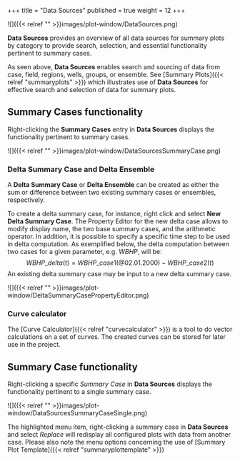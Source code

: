 +++
title = "Data Sources"
published = true
weight = 12
+++

![]({{< relref "" >}}images/plot-window/DataSources.png)

**Data Sources** provides an overview of all data sources for summary plots by category to provide search, selection, and essential functionality pertinent to summary cases. 

As seen above, **Data Sources** enables search and sourcing of data from case, field, regions, wells, groups, or ensemble.
See [Summary Plots]({{< relref "summaryplots" >}}) which illustrates use of **Data Sources** for effective search and selection of data for summary plots.


## Summary Cases functionality
Right-clicking the **Summary Cases** entry in **Data Sources** displays the functionality pertinent to summary cases.

![]({{< relref "" >}}images/plot-window/DataSourcesSummaryCase.png)


### Delta Summary Case and Delta Ensemble
A **Delta Summary Case** or **Delta Ensemble** can be created as either the sum or difference between two existing summary cases or ensembles, respectively.

To create a delta summary case, for instance, right click and select **New Delta Summary Case**. 
The Property Editor for the new delta case allows to modify display name, the two base summary cases, and the arithmetic operator.
In addition, it is possible to specify a specific time step to be used in delta computation.
As exemplified below, the delta computation between two cases for a given parameter, e.g. *WBHP*, will be:
$$WBHP\_{delta}(t) = WBHP\_{case1}(@02.01.2000) - WBHP\_{case2}(t)$$
An existing delta summary case may be input to a new delta summary case.

![]({{< relref "" >}}images/plot-window/DeltaSummaryCasePropertyEditor.png)


### Curve calculator
The [Curve Calculator]({{< relref "curvecalculator" >}})
is a tool to do vector calculations on a set of curves. The created curves can be stored for later use in the project.



## Summary Case functionality
Right-clicking a specific *Summary Case* in **Data Sources** displays the functionality pertinent to a single summary case.

![]({{< relref "" >}}images/plot-window/DataSourcesSummaryCaseSingle.png)

The highlighted menu item, right-clicking a summary case in **Data Sources** and select *Replace* will redisplay all configured plots with data from another case.
Please also note the menu options concerning the use of 
[Summary Plot Template]({{< relref "summaryplottemplate" >}})
